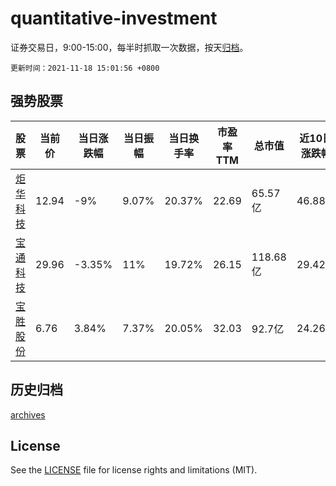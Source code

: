 # quantitative-investment

证券交易日，9:00-15:00，每半时抓取一次数据，按天[归档](archives)。

`更新时间：2021-11-18 15:01:56 +0800`

## 强势股票

|股票|当前价|当日涨跌幅|当日振幅|当日换手率|市盈率TTM|总市值|近10日涨跌幅|
|----|----|----|----|----|----|----|----|
|[炬华科技](https://xueqiu.com/S/SZ300360)|12.94|-9%|9.07%|20.37%|22.69|65.57亿|46.88%|
|[宝通科技](https://xueqiu.com/S/SZ300031)|29.96|-3.35%|11%|19.72%|26.15|118.68亿|29.42%|
|[宝胜股份](https://xueqiu.com/S/SH600973)|6.76|3.84%|7.37%|20.05%|32.03|92.7亿|24.26%|

## 历史归档

[archives](archives)

## License

See the [LICENSE](LICENSE) file for license rights and limitations (MIT).